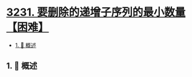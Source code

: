 # [3231. 要删除的递增子序列的最小数量【困难】](https://github.com/Tdahuyou/TNotes.leetcode/tree/main/notes/3231.%20%E8%A6%81%E5%88%A0%E9%99%A4%E7%9A%84%E9%80%92%E5%A2%9E%E5%AD%90%E5%BA%8F%E5%88%97%E7%9A%84%E6%9C%80%E5%B0%8F%E6%95%B0%E9%87%8F%E3%80%90%E5%9B%B0%E9%9A%BE%E3%80%91)

<!-- region:toc -->

- [1. 📝 概述](#1--概述)

<!-- endregion:toc -->

## 1. 📝 概述
